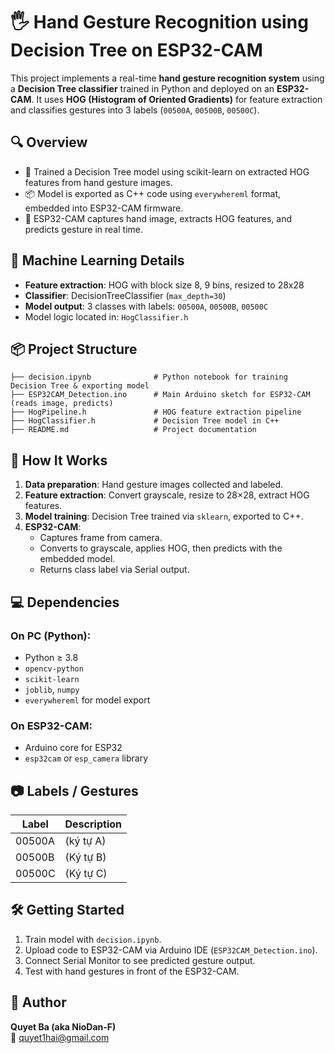 
# 🖐️ Hand Gesture Recognition using Decision Tree on ESP32-CAM

This project implements a real-time **hand gesture recognition system** using a **Decision Tree classifier** trained in Python and deployed on an **ESP32-CAM**. It uses **HOG (Histogram of Oriented Gradients)** for feature extraction and classifies gestures into 3 labels (`00500A`, `00500B`, `00500C`).

## 🔍 Overview

- 🧠 Trained a Decision Tree model using scikit-learn on extracted HOG features from hand gesture images.
- 📦 Model is exported as C++ code using `everywhereml` format, embedded into ESP32-CAM firmware.
- 🎥 ESP32-CAM captures hand image, extracts HOG features, and predicts gesture in real time.

## 🧠 Machine Learning Details

- **Feature extraction**: HOG with block size 8, 9 bins, resized to 28x28
- **Classifier**: DecisionTreeClassifier (`max_depth=30`)
- **Model output**: 3 classes with labels: `00500A`, `00500B`, `00500C`
- Model logic located in: `HogClassifier.h`

## 📦 Project Structure

```
├── decision.ipynb              # Python notebook for training Decision Tree & exporting model
├── ESP32CAM_Detection.ino      # Main Arduino sketch for ESP32-CAM (reads image, predicts)
├── HogPipeline.h               # HOG feature extraction pipeline
├── HogClassifier.h             # Decision Tree model in C++
├── README.md                   # Project documentation
```

## 🚀 How It Works

1. **Data preparation**: Hand gesture images collected and labeled.
2. **Feature extraction**: Convert grayscale, resize to 28×28, extract HOG features.
3. **Model training**: Decision Tree trained via `sklearn`, exported to C++.
4. **ESP32-CAM**:
    - Captures frame from camera.
    - Converts to grayscale, applies HOG, then predicts with the embedded model.
    - Returns class label via Serial output.

## 💻 Dependencies

### On PC (Python):
- Python ≥ 3.8
- `opencv-python`
- `scikit-learn`
- `joblib`, `numpy`
- `everywhereml` for model export

### On ESP32-CAM:
- Arduino core for ESP32
- `esp32cam` or `esp_camera` library

## 📷 Labels / Gestures

| Label    | Description       |
|----------|-------------------|
| 00500A   | (ký tự A)         |
| 00500B   | (Ký tự B)         |
| 00500C   | (Ký tự C)         |

## 🛠️ Getting Started

1. Train model with `decision.ipynb`.
2. Upload code to ESP32-CAM via Arduino IDE (`ESP32CAM_Detection.ino`).
3. Connect Serial Monitor to see predicted gesture output.
4. Test with hand gestures in front of the ESP32-CAM.

## 👤 Author

**Quyet Ba (aka NioDan-F)**  
📧 [quyet1hai@gmail.com](mailto:quyet1hai@gmail.com)
